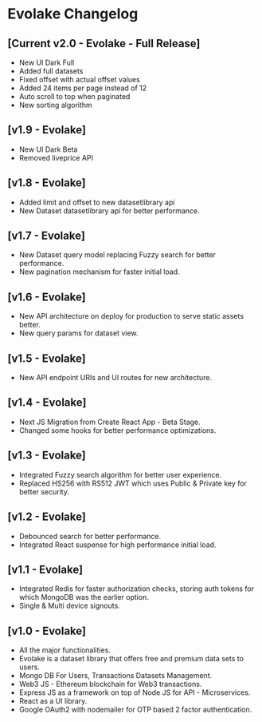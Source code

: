 # Evolake Changelog

## [Current v2.0 - Evolake - Full Release]
* New UI Dark Full
* Added full datasets
* Fixed offset with actual offset values
* Added 24 items per page instead of 12
* Auto scroll to top when paginated
* New sorting algorithm

## [v1.9 - Evolake]
* New UI Dark Beta
* Removed liveprice API

## [v1.8 - Evolake]
* Added limit and offset to new datasetlibrary api
* New Dataset datasetlibrary api for better performance.

## [v1.7 - Evolake]
* New Dataset query model replacing Fuzzy search for better performance.
* New pagination mechanism for faster initial load.

## [v1.6 - Evolake]
* New API architecture on deploy for production to serve static assets better.
* New query params for dataset view.

## [v1.5 - Evolake]
* New API endpoint URIs and UI routes for new architecture.

## [v1.4 - Evolake]
* Next JS Migration from Create React App - Beta Stage.
* Changed some hooks for better performance optimizations.

## [v1.3 - Evolake]
* Integrated Fuzzy search algorithm for better user experience.
* Replaced HS256 with RS512 JWT which uses Public & Private key for better security.

## [v1.2 - Evolake]
* Debounced search for better performance.
* Integrated React suspense for high performance initial load.

## [v1.1 - Evolake]
* Integrated Redis for faster authorization checks, storing auth tokens for which MongoDB was the earlier option.
* Single & Multi device signouts.

## [v1.0 - Evolake]
* All the major functionalities.
* Evolake is a dataset library that offers free and premium data sets to users. 
* Mongo DB For Users, Transactions Datasets Management.
* Web3 JS - Ethereum blockchain for Web3 transactions.
* Express JS as a framework on top of Node JS for API - Microservices.
* React as a UI library.
* Google OAuth2 with nodemailer for OTP based 2 factor authentication.